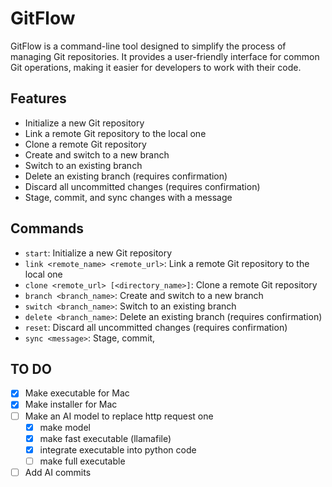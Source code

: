 # GitFlow
GitFlow is a command-line tool designed to simplify the process of managing Git repositories. It provides a user-friendly interface for common Git operations, making it easier for developers to work with their code.

**Features**
------------

* Initialize a new Git repository
* Link a remote Git repository to the local one
* Clone a remote Git repository
* Create and switch to a new branch
* Switch to an existing branch
* Delete an existing branch (requires confirmation)
* Discard all uncommitted changes (requires confirmation)
* Stage, commit, and sync changes with a message

**Commands**
------------

* `start`: Initialize a new Git repository
* `link <remote_name> <remote_url>`: Link a remote Git repository to the local one
* `clone <remote_url> [<directory_name>]`: Clone a remote Git repository
* `branch <branch_name>`: Create and switch to a new branch
* `switch <branch_name>`: Switch to an existing branch
* `delete <branch_name>`: Delete an existing branch (requires confirmation)
* `reset`: Discard all uncommitted changes (requires confirmation)
* `sync <message>`: Stage, commit,



**TO DO**
------------
- [x] Make executable for Mac
- [x] Make installer for Mac
- [ ] Make an AI model to replace http request one
    - [x] make model
    - [x] make fast executable (llamafile)
    - [x] integrate executable into python code
    - [ ] make full executable
- [ ] Add AI commits 
